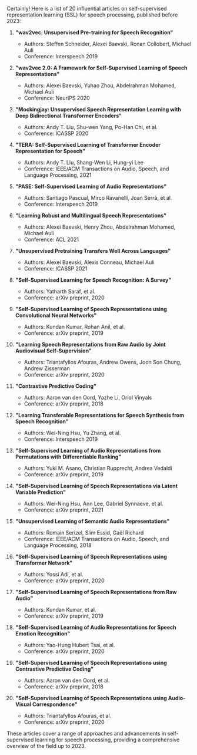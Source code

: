 Certainly! Here is a list of 20 influential articles on self-supervised representation learning (SSL) for speech processing, published before 2023:

1. **"wav2vec: Unsupervised Pre-training for Speech Recognition"**  
   - Authors: Steffen Schneider, Alexei Baevski, Ronan Collobert, Michael Auli
   - Conference: Interspeech 2019

2. **"wav2vec 2.0: A Framework for Self-Supervised Learning of Speech Representations"**  
   - Authors: Alexei Baevski, Yuhao Zhou, Abdelrahman Mohamed, Michael Auli
   - Conference: NeurIPS 2020

3. **"Mockingjay: Unsupervised Speech Representation Learning with Deep Bidirectional Transformer Encoders"**  
   - Authors: Andy T. Liu, Shu-wen Yang, Po-Han Chi, et al.
   - Conference: ICASSP 2020

4. **"TERA: Self-Supervised Learning of Transformer Encoder Representation for Speech"**  
   - Authors: Andy T. Liu, Shang-Wen Li, Hung-yi Lee
   - Conference: IEEE/ACM Transactions on Audio, Speech, and Language Processing, 2021

5. **"PASE: Self-Supervised Learning of Audio Representations"**  
   - Authors: Santiago Pascual, Mirco Ravanelli, Joan Serrà, et al.
   - Conference: Interspeech 2019

6. **"Learning Robust and Multilingual Speech Representations"**  
   - Authors: Alexei Baevski, Henry Zhou, Abdelrahman Mohamed, Michael Auli
   - Conference: ACL 2021

7. **"Unsupervised Pretraining Transfers Well Across Languages"**  
   - Authors: Alexei Baevski, Alexis Conneau, Michael Auli
   - Conference: ICASSP 2021

8. **"Self-Supervised Learning for Speech Recognition: A Survey"**  
   - Authors: Yatharth Saraf, et al.
   - Conference: arXiv preprint, 2020

9. **"Self-Supervised Learning of Speech Representations using Convolutional Neural Networks"**  
   - Authors: Kundan Kumar, Rohan Anil, et al.
   - Conference: arXiv preprint, 2019

10. **"Learning Speech Representations from Raw Audio by Joint Audiovisual Self-Supervision"**  
    - Authors: Triantafyllos Afouras, Andrew Owens, Joon Son Chung, Andrew Zisserman
    - Conference: arXiv preprint, 2020

11. **"Contrastive Predictive Coding"**  
    - Authors: Aaron van den Oord, Yazhe Li, Oriol Vinyals
    - Conference: arXiv preprint, 2018

12. **"Learning Transferable Representations for Speech Synthesis from Speech Recognition"**  
    - Authors: Wei-Ning Hsu, Yu Zhang, et al.
    - Conference: Interspeech 2019

13. **"Self-Supervised Learning of Audio Representations from Permutations with Differentiable Ranking"**  
    - Authors: Yuki M. Asano, Christian Rupprecht, Andrea Vedaldi
    - Conference: arXiv preprint, 2019

14. **"Self-Supervised Learning of Speech Representations via Latent Variable Prediction"**  
    - Authors: Wei-Ning Hsu, Ann Lee, Gabriel Synnaeve, et al.
    - Conference: arXiv preprint, 2021

15. **"Unsupervised Learning of Semantic Audio Representations"**  
    - Authors: Romain Serizel, Slim Essid, Gaël Richard
    - Conference: IEEE/ACM Transactions on Audio, Speech, and Language Processing, 2018

16. **"Self-Supervised Learning of Speech Representations using Transformer Network"**  
    - Authors: Yossi Adi, et al.
    - Conference: arXiv preprint, 2020

17. **"Self-Supervised Learning of Speech Representations from Raw Audio"**  
    - Authors: Kundan Kumar, et al.
    - Conference: arXiv preprint, 2019

18. **"Self-Supervised Learning of Audio Representations for Speech Emotion Recognition"**  
    - Authors: Yao-Hung Hubert Tsai, et al.
    - Conference: arXiv preprint, 2020

19. **"Self-Supervised Learning of Speech Representations using Contrastive Predictive Coding"**  
    - Authors: Aaron van den Oord, et al.
    - Conference: arXiv preprint, 2018

20. **"Self-Supervised Learning of Speech Representations using Audio-Visual Correspondence"**  
    - Authors: Triantafyllos Afouras, et al.
    - Conference: arXiv preprint, 2020

These articles cover a range of approaches and advancements in self-supervised learning for speech processing, providing a comprehensive overview of the field up to 2023.
